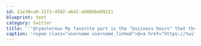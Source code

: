 ```yaml
---
id: 11e38ca8-31f3-4502-a6d1-ab00dbdd9211
blueprint: text
category: twitter
title: '''@ryanleroux My favorite part is the "business hours" that the online access section has.'
caption: '<span class="username username_linked">@<a href="https://twitter.com/ryanleroux" title="Ryan Le Roux">ryanleroux</a></span> My favorite part is the "business hours" that the online access section has.'
---
```

